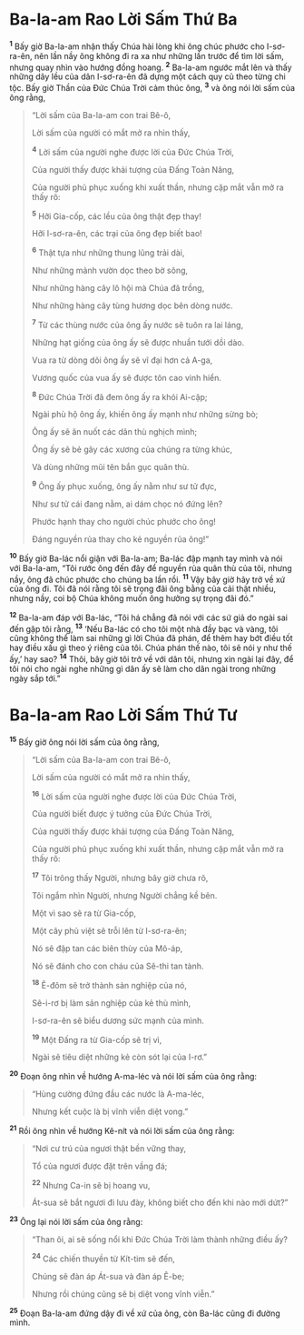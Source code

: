 # Ba-la-am Rao Lời Sấm Thứ Ba

<sup><b>1</b></sup> Bấy giờ Ba-la-am nhận thấy Chúa hài lòng khi ông chúc phước cho I-sơ-ra-ên, nên lần nầy ông không đi ra xa như những lần trước để tìm lời sấm, nhưng quay nhìn vào hướng đồng hoang. <sup><b>2</b></sup> Ba-la-am ngước mắt lên và thấy những dãy lều của dân I-sơ-ra-ên đã dựng một cách quy củ theo từng chi tộc. Bấy giờ Thần của Ðức Chúa Trời cảm thúc ông, <sup><b>3</b></sup> và ông nói lời sấm của ông rằng,

> “Lời sấm của Ba-la-am con trai Bê-ô,
>
> Lời sấm của người có mắt mở ra nhìn thấy,
>
> <sup><b>4</b></sup> Lời sấm của người nghe được lời của Ðức Chúa Trời,
>
> Của người thấy được khải tượng của Ðấng Toàn Năng,
>
> Của người phủ phục xuống khi xuất thần, nhưng cặp mắt vẫn mở ra thấy rõ:
>
> <sup><b>5</b></sup> Hỡi Gia-cốp, các lều của ông thật đẹp thay!
>
> Hỡi I-sơ-ra-ên, các trại của ông đẹp biết bao!
>
> <sup><b>6</b></sup> Thật tựa như những thung lũng trải dài,
>
> Như những mảnh vườn dọc theo bờ sông,
>
> Như những hàng cây lô hội mà Chúa đã trồng,
>
> Như những hàng cây tùng hương dọc bên dòng nước.
>
> <sup><b>7</b></sup> Từ các thùng nước của ông ấy nước sẽ tuôn ra lai láng,
>
> Những hạt giống của ông ấy sẽ được nhuần tưới dồi dào.
>
> Vua ra từ dòng dõi ông ấy sẽ vĩ đại hơn cả A-ga,
>
> Vương quốc của vua ấy sẽ được tôn cao vinh hiển.
>
> <sup><b>8</b></sup> Ðức Chúa Trời đã đem ông ấy ra khỏi Ai-cập;
>
> Ngài phù hộ ông ấy, khiến ông ấy mạnh như những sừng bò;
>
> Ông ấy sẽ ăn nuốt các dân thù nghịch mình;
>
> Ông ấy sẽ bẻ gãy các xương của chúng ra từng khúc,
>
> Và dùng những mũi tên bắn gục quân thù.
>
> <sup><b>9</b></sup> Ông ấy phục xuống, ông ấy nằm như sư tử đực,
>
> Như sư tử cái đang nằm, ai dám chọc nó đứng lên?
>
> Phước hạnh thay cho người chúc phước cho ông!
>
> Ðáng nguyền rủa thay cho kẻ nguyền rủa ông!”

<sup><b>10</b></sup> Bấy giờ Ba-lác nổi giận với Ba-la-am; Ba-lác đập mạnh tay mình và nói với Ba-la-am, “Tôi rước ông đến đây để nguyền rủa quân thù của tôi, nhưng nầy, ông đã chúc phước cho chúng ba lần rồi. <sup><b>11</b></sup> Vậy bây giờ hãy trở về xứ của ông đi. Tôi đã nói rằng tôi sẽ trọng đãi ông bằng của cải thật nhiều, nhưng nầy, coi bộ Chúa không muốn ông hưởng sự trọng đãi đó.”

<sup><b>12</b></sup> Ba-la-am đáp với Ba-lác, “Tôi há chẳng đã nói với các sứ giả do ngài sai đến gặp tôi rằng, <sup><b>13</b></sup> ‘Nếu Ba-lác có cho tôi một nhà đầy bạc và vàng, tôi cũng không thể làm sai những gì lời Chúa đã phán, để thêm hay bớt điều tốt hay điều xấu gì theo ý riêng của tôi. Chúa phán thế nào, tôi sẽ nói y như thế ấy,’ hay sao? <sup><b>14</b></sup> Thôi, bây giờ tôi trở về với dân tôi, nhưng xin ngài lại đây, để tôi nói cho ngài nghe những gì dân ấy sẽ làm cho dân ngài trong những ngày sắp tới.”

# Ba-la-am Rao Lời Sấm Thứ Tư

<sup><b>15</b></sup> Bấy giờ ông nói lời sấm của ông rằng,

> “Lời sấm của Ba-la-am con trai Bê-ô,
>
> Lời sấm của người có mắt mở ra nhìn thấy,
>
> <sup><b>16</b></sup> Lời sấm của người nghe được lời của Ðức Chúa Trời,
>
> Của người biết được ý tưởng của Ðức Chúa Trời,
>
> Của người thấy được khải tượng của Ðấng Toàn Năng,
>
> Của người phủ phục xuống khi xuất thần, nhưng cặp mắt vẫn mở ra thấy rõ:
>
> <sup><b>17</b></sup> Tôi trông thấy Người, nhưng bây giờ chưa rõ,
>
> Tôi ngắm nhìn Người, nhưng Người chẳng kề bên.
>
> Một vì sao sẽ ra từ Gia-cốp,
>
> Một cây phủ việt sẽ trỗi lên từ I-sơ-ra-ên;
>
> Nó sẽ đập tan các biên thùy của Mô-áp,
>
> Nó sẽ đánh cho con cháu của Sê-thi tan tành.
>
> <sup><b>18</b></sup> Ê-đôm sẽ trở thành sản nghiệp của nó,
>
> Sê-i-rơ bị làm sản nghiệp của kẻ thù mình,
>
> I-sơ-ra-ên sẽ biểu dương sức mạnh của mình.
>
> <sup><b>19</b></sup> Một Ðấng ra từ Gia-cốp sẽ trị vì,
>
> Ngài sẽ tiêu diệt những kẻ còn sót lại của I-rơ.”

<sup><b>20</b></sup> Ðoạn ông nhìn về hướng A-ma-léc và nói lời sấm của ông rằng:

> “Hùng cường đứng đầu các nước là A-ma-léc,
>
> Nhưng kết cuộc là bị vĩnh viễn diệt vong.”

<sup><b>21</b></sup> Rồi ông nhìn về hướng Kê-nít và nói lời sấm của ông rằng:

> “Nơi cư trú của ngươi thật bền vững thay,
>
> Tổ của ngươi được đặt trên vầng đá;
>
> <sup><b>22</b></sup> Nhưng Ca-in sẽ bị hoang vu,
>
> Át-sua sẽ bắt ngươi đi lưu đày, không biết cho đến khi nào mới dứt?”

<sup><b>23</b></sup> Ông lại nói lời sấm của ông rằng:

> “Than ôi, ai sẽ sống nổi khi Ðức Chúa Trời làm thành những điều ấy?
>
> <sup><b>24</b></sup> Các chiến thuyền từ Kít-tim sẽ đến,
>
> Chúng sẽ đàn áp Át-sua và đàn áp Ê-be;
>
> Nhưng rồi chúng cũng sẽ bị diệt vong vĩnh viễn.”

<sup><b>25</b></sup> Ðoạn Ba-la-am đứng dậy đi về xứ của ông, còn Ba-lác cũng đi đường mình.
